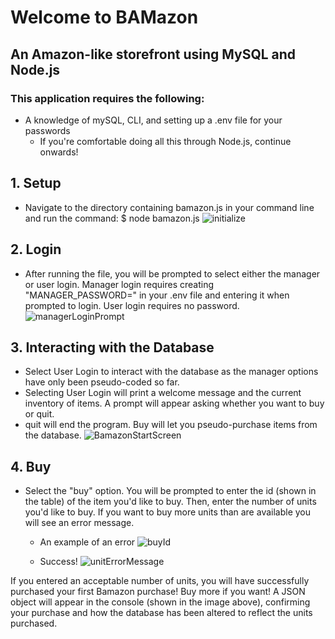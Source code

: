 # Welcome to BAMazon

## An Amazon-like storefront using MySQL and Node.js

### This application requires the following:

- A knowledge of mySQL, CLI, and setting up a .env file for your passwords
  - If you're comfortable doing all this through Node.js, continue onwards!

## 1. Setup

- Navigate to the directory containing bamazon.js in your command line and run the command: \$ node bamazon.js
  ![initialize](https://mc0918.github.io/BAMazon/images/a-initialize.png)

## 2. Login

- After running the file, you will be prompted to select either the manager or user login. Manager login requires creating "MANAGER_PASSWORD=" in your .env file and entering it when prompted to login. User login requires no password.
  ![managerLoginPrompt](https://mc0918.github.io/BAMazon/images/b-managerLogin.png)

## 3. Interacting with the Database

- Select User Login to interact with the database as the manager options have only been pseudo-coded so far.
- Selecting User Login will print a welcome message and the current inventory of items. A prompt will appear asking whether you want to buy or quit.
- quit will end the program. Buy will let you pseudo-purchase items from the database.
  ![BamazonStartScreen](https://mc0918.github.io/BAMazon/images/c-welcome.png)

## 4. Buy

- Select the "buy" option. You will be prompted to enter the id (shown in the table) of the item you'd like to buy. Then, enter the number of units you'd like to buy. If you want to buy more units than are available you will see an error message.

  - An example of an error
    ![buyId](https://mc0918.github.io/BAMazon/images/d-unitsError.png)

  - Success!
    ![unitErrorMessage](https://mc0918.github.io/BAMazon/images/e-unitsSuccess.png)

If you entered an acceptable number of units, you will have successfully purchased your first Bamazon purchase! Buy more if you want! A JSON object will appear in the console (shown in the image above), confirming your purchase and how the database has been altered to reflect the units purchased.
